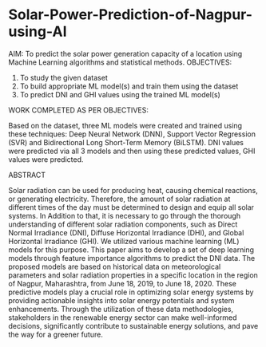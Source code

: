 # Solar-Power-Prediction-of-Nagpur-using-AI
AIM:  To predict the solar power generation capacity of a location using Machine Learning algorithms and statistical methods.
OBJECTIVES: 
1) To study the given dataset 
2) To build appropriate ML model(s) and train them using the dataset
3) To predict DNI and GHI values using the trained ML model(s)


WORK COMPLETED AS PER OBJECTIVES:

Based on the dataset, three ML models were created and trained using these techniques: Deep Neural Network (DNN), Support Vector Regression (SVR) and Bidirectional Long Short-Term Memory (BiLSTM).
DNI values were predicted via all 3 models and then using these predicted values, GHI values were predicted.

ABSTRACT

Solar radiation can be used for producing heat, causing chemical reactions, or generating electricity. Therefore, the amount of solar radiation at different times of the day must be determined to design and equip all solar systems. In Addition to that, it is necessary to go through the  thorough understanding of different solar radiation components, such as Direct Normal Irradiance (DNI), Diffuse Horizontal Irradiance (DHI), and Global Horizontal Irradiance (GHI).
We utilized various machine learning (ML) models for this purpose. This paper aims to develop a set of deep learning models through feature importance algorithms to predict the DNI data. The proposed models are based on historical data on meteorological parameters and solar radiation properties in a specific location in the region of Nagpur, Maharashtra, from June 18, 2019, to June 18, 2020. These predictive models play a crucial role in optimizing solar energy systems by providing actionable insights into solar energy potentials and system enhancements. Through the utilization of these data methodologies, stakeholders in the renewable energy sector can make well-informed decisions, significantly contribute to sustainable energy solutions, and pave the way for a greener future.

